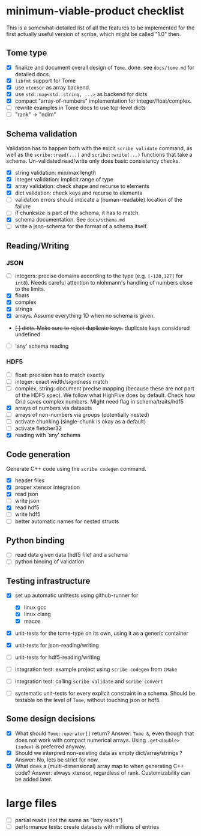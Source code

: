 # minimum-viable-product checklist

This is a somewhat-detailed list of all the features to be implemented for the first actually useful version of scribe, which might be called "1.0" then.

## Tome type

* [x] finalize and document overall design of `Tome`. done. see `docs/tome.md` for detailed docs.
* [x] `libfmt` support for Tome
* [x] use `xtensor` as array backend.
* [x] use `std::map<std::string, ...>` as backend for dicts
* [x] compact "array-of-numbers" implementation for integer/float/complex.
* [ ] rewrite examples in Tome docs to use top-level dicts
* [ ] "rank" -> "ndim"

## Schema validation
Validation has to happen both with the exicit `scribe validate` command, as well as the `scribe::read(...)` and `scribe::write(...)` functions that take a schema. Un-validated read/write only does basic consistency checks.
* [x] string validation: min/max length
* [x] integer validation: implicit range of type
* [x] array validation: check shape and recurse to elements
* [x] dict validation: check keys and recurse to elements
* [ ] validation errors should indicate a (human-readable) location of the failure
* [ ] if chunksize is part of the schema, it has to match.
* [x] schema documentation. See `docs/schema.md`
* [ ] write a json-schema for the format of a schema itself.
  
## Reading/Writing
### JSON
* [ ] integers: precise domains according to the type (e.g. `[-128,127]` for `int8`). Needs careful attention to nlohmann's handling of numbers close to the limits.
* [x] floats
* [x] complex
* [x] strings
* [x] arrays. Assume everything 1D when no schema is given.
* ~~[ ] dicts. Make sure to reject duplicate keys.~~ duplicate keys considered undefined
* [ ] 'any' schema reading


### HDF5
* [ ] float: precision has to match exactly
* [ ] integer: exact width/signdness match
* [ ] complex, string: document precise mapping (because these are not part of the HDF5 spec). We follow what HighFive does by default. Check how Grid saves complex numbers. MIght need flag in schema/traits/hdf5
* [x] arrays of numbers via datasets
* [ ] arrays of non-numbers via groups (potentially nested)
* [ ] activate chunking (single-chunk is okay as a default)
* [ ] activate fletcher32
* [x] reading with 'any' schema

## Code generation

Generate C++ code using the `scribe codegen` command.

* [x] header files
* [x] proper xtensor integration
* [x] read json
* [ ] write json
* [x] read hdf5
* [ ] write hdf5
* [ ] better automatic names for nested structs

## Python binding
* [ ] read data given data (hdf5 file) and a schema
* [ ] python binding of validation
  
## Testing infrastructure

* [x] set up automatic unittests using github-runner for 
  * [x] linux gcc
  * [x] linux clang
  * [x] macos
* [x] unit-tests for the tome-type on its own, using it as a generic container
* [x] unit-tests for json-reading/writing
* [ ] unit-tests for hdf5-reading/writing
* [ ] integration test: example project using `scribe codegen` from `CMake`
* [ ] integration test: calling `scribe validate` and `scribe convert`
* [ ] systematic unit-tests for every explicit constraint in a schema. Should be testable on the level of `Tome`, without touching json or hdf5.


## Some design decisions
* [x] What should `Tome::operator[]` return? Answer: `Tome &`, even though that does not work with compact numerical arrays. Using `.get<double>(index)` is preferred anyway.
* [x] Should we interpred non-existing data as empty dict/array/strings ? Answer: No, lets be strict for now.
* [x] What does a (multi-dimensional) array map to when generating C++ code? Answer: always xtensor, regardless of rank. Customizability can be added later.
  
# large files
* [ ] partial reads (not the same as "lazy reads")
* [ ] performance tests: create datasets with millions of entries
